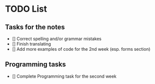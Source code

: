 # TODO List
## Tasks for the notes
- [] Correct spelling and/or grammar mistakes
- [] Finish translating 
- [] Add more examples of code for the 2nd week (esp. forms section)
## Programming tasks 
- [] Complete Programming task for the second week